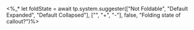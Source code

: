 
<%_* let foldState = await tp.system.suggester(["Not Foldable", "Default Expanded", "Default Collapsed"], ["", "+", "-"], false, "Folding state of callout?")%>